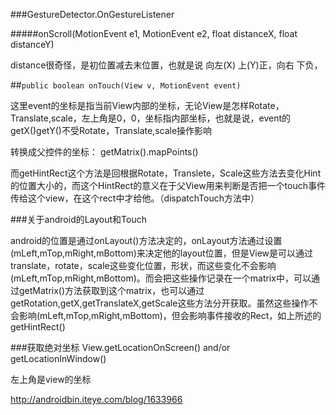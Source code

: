 ###GestureDetector.OnGestureListener

#####onScroll(MotionEvent e1, MotionEvent e2, float distanceX, float distanceY)

distance很奇怪，是初位置减去末位置，也就是说
向左(X) 上(Y)正，向右 下负，


##`public boolean onTouch(View v, MotionEvent event)`

这里event的坐标是指当前View内部的坐标，无论View是怎样Rotate，Translate,scale，左上角是0，0，坐标指内部坐标，也就是说，event的getX()getY()不受Rotate，Translate,scale操作影响

转换成父控件的坐标：
getMatrix().mapPoints()

而getHintRect这个方法是回根据Rotate，Translete，Scale这些方法去变化Hint的位置大小的，而这个HintRect的意义在于父View用来判断是否把一个touch事件传给这个view，在这个rect中才给他。（dispatchTouch方法中）


###关于android的Layout和Touch

android的位置是通过onLayout()方法决定的，onLayout方法通过设置(mLeft,mTop,mRight,mBottom)来决定他的layout位置，但是View是可以通过translate，rotate，scale这些变化位置，形状，而这些变化不会影响(mLeft,mTop,mRight,mBottom)。而会把这些操作记录在一个matrix中，可以通过getMatrix()方法获取到这个matrix，也可以通过getRotation,getX,getTranslateX,getScale这些方法分开获取。虽然这些操作不会影响(mLeft,mTop,mRight,mBottom)，但会影响事件接收的Rect，如上所述的getHintRect()

###获取绝对坐标
View.getLocationOnScreen() and/or getLocationInWindow()

左上角是view的坐标  

http://androidbin.iteye.com/blog/1633966